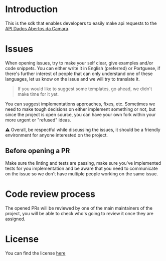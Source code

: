 # Introduction

This is the sdk that enables developers to easily make api requests to the [API Dados Abertos da Camara](https://dadosabertos.camara.leg.br/).

# Issues

When opening issues, try to make your self clear, give examples and/or code snippets. You can either write it in English (preferred) or Portguese, if there's further interest of people that can only understand one of these languages, let us know on the issue and we will try to translate it.

> If you would like to suggest some templates, go ahead, we didn't make time for it yet.

You can suggest implementations approaches, fixes, etc. Sometimes we need to make tough decisions on either implement something or not, but since the
project is open source, you can have your own fork within your more urgent or "refused" ideas.

:warning: Overall, be respectful while discussing the issues, it should be a friendly environment for anyone interested on the project.

## Before opening a PR

Make sure the linting and tests are passing, make sure you've implemented tests for you implementation and be aware that you need to communicate on the issue so we don't have multiple people working on the same issue.


# Code review process

The opened PRs will be reviewed by one of the main maintainers of the project, you will be able to check who's going to review it once they are assigned.

# License

You can find the license [here](https://github.com/AcompanhaLegis/sdk-dados-abertos-camara-js/blob/main/LICENSE)
